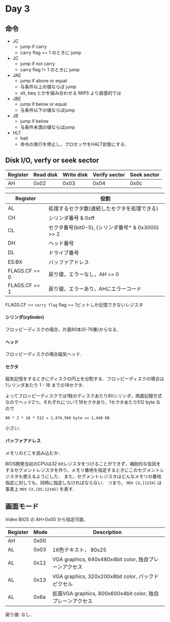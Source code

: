 # Day 3

## 命令

- JC
  - jump if carry
  - carry flag == 1 のときに jump
- JC
  - jump if not carry
  - carry flag != 1 のときに jump
- JAE
  - jump if above or equal
  - 与条件以上の値ならば jump
  - slt, beq とかを組み合わせる MIPS より直感的では
- JBE
  - jump if below or equal
  - 与条件以下の値ならばjump
- JB
  - jump if below
  - 与条件未満の値ならばjump
- HLT
  - halt
  - 命令の実行を停止し，プロセッサをHALT状態にする．


## Disk I/O, verfy or seek sector

| Register | Read disk | Write disk | Verify sector | Seek sector |
| -------- | --------- | ---------- | ------------- | ----------- |
| AH       | 0x02      | 0x03       | 0x04          | 0x0c        |

| Register | 役割 |
| -------- | ---- |
| AL       | 処理するセクタ数(連続したセクタを処理できる)     |
| CH       | シリンダ番号 & 0xff                              |
| CL       | セクタ番号(bit0-5), (シリンダ番号* & 0x3000) >> 2 |
| DH       | ヘッド番号                                       |
| DL       | ドライブ番号                                     |
| ES:BX    | バッファアドレス                                 |
| FLAGS.CF == 0 | 戻り値，エラーなし，AH == 0                 |
| FLAGS.CF == 1 | 戻り値，エラーあり，AHにエラーコード        |

FLAGS.CF == `carry flag`
flag == 1ビットしか記憶できないレジスタ

#### シリンダ(cylinder)

フロッピーディスクの場合，片面80本(0-79番)からなる．

#### ヘッド

フロッピーディスクの場合磁気ヘッド．

#### セクタ

磁気記憶をするときにディスクの円上を分割する．フロッピーディスクの場合は1シリンダあたり 1 - 18 までの18セクタ．

よってフロッピーディスクでは1枚のディスクあたり80シリンダ，両面記録方式なのでヘッド2つ，それぞれについて18セクタあり，1セクタあたり512 byte なので

`80 * 2 * 18 * 512 = 1,474,560 byte == 1,440 KB`

小さい．

#### バッファアドレス

メモリのどこを読み込むか．

BIOS開発当初のCPUは32 bitレジスタをつけることができず，補助的な役目をするセグメントレジスタを作り，メモリ番地を指定するときにこのセグメントレジスタも使えるようにした．
また，セグメントレジスタはどんなメモリの番地指定に対しても，同時に指定しなければならない．
つまり， `MOV CX,[1234]` は事実上 `MOV CX,[DS:12345]` を表す．

## 画面モード

Video BIOS の AH=0x00 から指定可能．

| Register | Mode | Description |
| -------- | ---- | ----------- |
| AH       | 0x00 |             |
| AL       | 0x03 | 16色テキスト， 80x25 |
| AL       | 0x12 | VGA graphics, 640x480x4bit color, 独自プレーンアクセス |
| AL       | 0x13 | VGA graphics, 320x200x8bit color, パックドピクセル |
| AL       | 0x6a | 拡張VGA graphics, 800x600x4bit color, 独自プレーンアクセス |

戻り値: なし．
